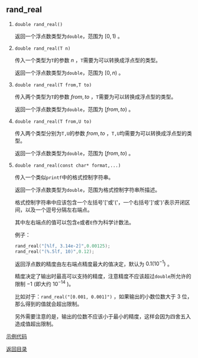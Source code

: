 ## rand_real

1. `double rand_real()`

   返回一个浮点数类型为`double`，范围为 $[0,1)$ 。

2. `double rand_real(T n)`

   传入一个类型为`T`的参数 $n$ ，`T`需要为可以转换成浮点型的类型。

   返回一个浮点数类型为`double`，范围为 $[0,n)$ 。

3. `double rand_real(T from,T to)`

   传入两个类型为`T`的参数 $from, to$ ，`T`需要为可以转换成浮点型的类型。

   返回一个浮点数类型为`double`，范围为 $[from, to)$ 。

4. `double rand_real(T from,U to)`

   传入两个类型分别为`T,U`的参数 $from, to$ ，`T,U`均需要为可以转换成浮点型的类型。

   返回一个浮点数类型为`double`，范围为 $[from, to)$ 。

5. `double rand_real(const char* format,...)`

   传入一个类似`printf`中的格式控制字符串。

   返回一个浮点数类型为`double`，范围为格式控制字符串所描述。

   格式控制字符串中应该包含一个左括号'['或'('，一个右括号']'或')'表示开闭区间，以及一个逗号分隔左右端点。

   其中左右端点的值可以包含`e`或者`E`作为科学计数法。

   例子：

   ```cpp
   rand_real("[%lf, 3.14e-2]",0.00125);
   rand_real("(%.5lf, 10)",0.12);
   ```
   
   返回浮点数的精度由左右端点精度最大的值决定，默认为 $0.1(10^{-1})$ 。
   
   精度决定了输出时最高可以支持的精度，注意精度不应该超过`double`所允许的限制 $-1$ (即大约 $10^{-14}$ )。
   
   比如对于：`rand_real("[0.001, 0.001]")` ，如果输出的小数位数大于 $3$ 位，那么得到的值就会超出限制。
   
   另外需要注意的是，输出的位数不应该小于最小的精度，这样会因为四舍五入造成值超出限制。

[示例代码](../../../examples/rand_real.cpp)

[返回目录](../../home.md)
